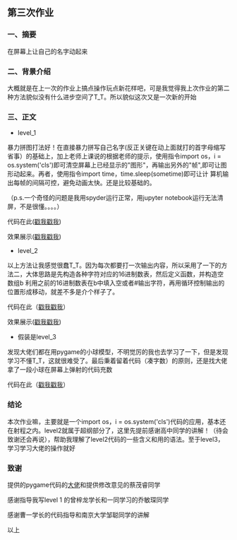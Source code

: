 ## 第三次作业

### 一、摘要
在屏幕上让自己的名字动起来

### 二、背景介绍
大概就是在上一次的作业上搞点操作玩点新花样吧，可是我觉得我上次作业的第二种方法貌似没有什么进步空间了T_T。所以貌似这次又是一次新的开始

### 三、正文
- level_1

暴力拼图打法好！在直接暴力拼写自己名字(反正关键在动上面就打的首字母缩写省事）的基础上，加上老师上课说的根据老师的提示，使用指令import os，i = os.system('cls')即可清空屏幕上已经显示的"图形"，再输出另外的"帧",即可让图形动起来。再者，使用指令import time，time.sleep(sometime)即可让计
算机输出每帧的间隔可控，避免动画太快。还是比较基础的。

（p.s.一个奇怪的问题是我用spyder运行正常，用jupyter notebook运行无法清屏，不是很懂。。。。）

代码在此([戳我戳我](https://github.com/zhaozhanyi0804/computationalphysics_N2015301020052/blob/master/homework3/Word3-1.py))

效果展示([戳我戳我](https://pan.baidu.com/s/1boDXIlL))

- level_2

以上方法让我感觉很蠢T_T。因为每次都要打一次输出内容，所以采用了一下的方法二，大体思路是先构造各种字符对应的16进制数表，然后定义函数，并构造空数组b
利用之前的16进制数表在b中填入空或者#输出字符，再用循环控制输出的位置形成移动，就差不多是介个样子了。

代码在此（[戳我戳我](https://github.com/zhaozhanyi0804/computationalphysics_N2015301020052/blob/master/homework3/Word3-2.py)）

效果展示([戳我戳我](https://pan.baidu.com/s/1dFaoy8D))

- 假装是level_3

发现大佬们都在用pygame的小球模型，不明觉厉的我也去学习了一下，但是发现学习不懂T_T，这就很难受了。最后秉着留着代码（凑字数）的原则，还是找大佬拿了一段小球在屏幕上弹射的代码充数

代码在此（[戳我戳我](https://github.com/zhaozhanyi0804/computationalphysics_N2015301020052/blob/master/homework3/Word3-3.py)）

### 结论
本次作业嘛，主要就是一个import os，i = os.system('cls')代码的应用，基本还在射程之内。level2就属于超纲部分了，这里先提前感谢高中同学的讲解！（待会
致谢还会再说），帮助我理解了level2代码的一些含义和用的语法。至于level3，学习学习大佬的操作就好

### 致谢
提供的pygame代码的[大佬](http://www.cnblogs.com/hongten/p/hongten_pygame_bouncing_ball.html)和提供修改意见的蔡茂睿同学

感谢指导我写level 1 的曾梓龙学长和一同学习的乔敏琛同学

感谢曹一学长的代码指导和南京大学邹聪同学的讲解

以上

